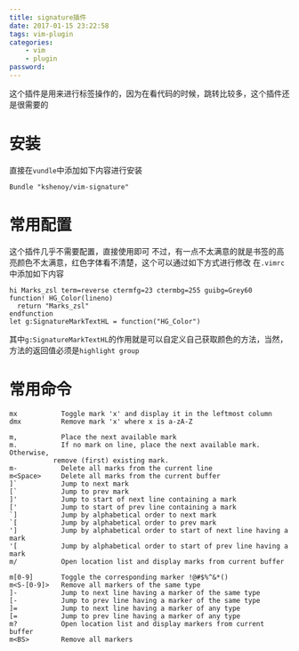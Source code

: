 ```yaml
---
title: signature插件
date: 2017-01-15 23:22:58
tags: vim-plugin
categories:
    - vim
    - plugin
password: 
---
```



这个插件是用来进行标签操作的，因为在看代码的时候，跳转比较多，这个插件还是很需要的

# 安装

直接在`vundle`中添加如下内容进行安装

```
Bundle "kshenoy/vim-signature"
```

# 常用配置

这个插件几乎不需要配置，直接使用即可
不过，有一点不太满意的就是书签的高亮颜色不太满意，红色字体看不清楚，这个可以通过如下方式进行修改
在`.vimrc`中添加如下内容

```
hi Marks_zsl term=reverse ctermfg=23 ctermbg=255 guibg=Grey60
function! HG_Color(lineno)
  return "Marks_zsl"
endfunction
let g:SignatureMarkTextHL = function("HG_Color")
```
其中`g:SignatureMarkTextHL`的作用就是可以自定义自己获取颜色的方法，当然，方法的返回值必须是`highlight group`

# 常用命令

```
mx           Toggle mark 'x' and display it in the leftmost column
dmx          Remove mark 'x' where x is a-zA-Z

m,           Place the next available mark
m.           If no mark on line, place the next available mark. Otherwise,
           remove (first) existing mark.
m-           Delete all marks from the current line
m<Space>     Delete all marks from the current buffer
]`           Jump to next mark
[`           Jump to prev mark
]'           Jump to start of next line containing a mark
['           Jump to start of prev line containing a mark
`]           Jump by alphabetical order to next mark
`[           Jump by alphabetical order to prev mark
']           Jump by alphabetical order to start of next line having a mark
'[           Jump by alphabetical order to start of prev line having a mark
m/           Open location list and display marks from current buffer

m[0-9]       Toggle the corresponding marker !@#$%^&*()
m<S-[0-9]>   Remove all markers of the same type
]-           Jump to next line having a marker of the same type
[-           Jump to prev line having a marker of the same type
]=           Jump to next line having a marker of any type
[=           Jump to prev line having a marker of any type
m?           Open location list and display markers from current buffer
m<BS>        Remove all markers

```

